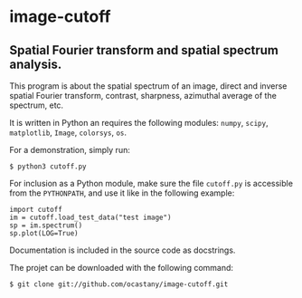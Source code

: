 image-cutoff
============

Spatial Fourier transform and spatial spectrum analysis.
------------

This program is about the spatial spectrum of an image, direct and inverse spatial Fourier transform, contrast, sharpness, azimuthal average of the spectrum, etc.

It is written in Python an requires the following modules: `numpy`, `scipy`, `matplotlib`, `Image`, `colorsys`, `os`.

For a demonstration, simply run:

    $ python3 cutoff.py

For inclusion as a Python module, make sure the file `cutoff.py` is accessible from the `PYTHONPATH`, and use it like in the following example:

    import cutoff
    im = cutoff.load_test_data("test image")
    sp = im.spectrum()
    sp.plot(LOG=True)

Documentation is included in the source code as docstrings.

The projet can be downloaded with the following command:
    
    $ git clone git://github.com/ocastany/image-cutoff.git

